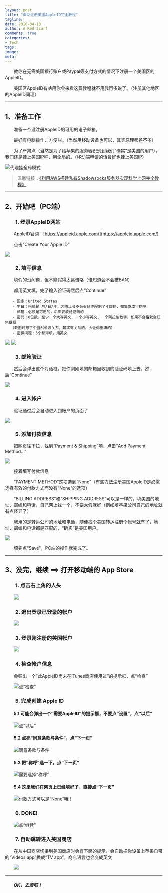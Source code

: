 ```yaml
---
layout: post
title: "自助注册美国AppleID完全教程"
tagline: 
date: 2018-04-10
author: A Red Scarf
comments: true
categories:
- Tech
tags:
image:
meta:
---
```


　　教你在无需美国银行账户或Paypal等支付方式的情况下注册一个美国区的AppleID。

　　美国区AppleID有啥用你会来看这篇教程就不用我再多说了。（注册其他地区的AppleID同理）

* * *

## 1、准备工作

　　准备一个没注册AppleID的可用的电子邮箱。

　　最好有电脑操作，方便些。（当然用移动设备也可以，其实原理都差不多）

　　为了严肃点（当然是为了给苹果的服务器识别到我们“确实”是美国的用户），我们还是挂上美国IP吧，用全局的。（移动端申请的话最好也挂上美国IP）

![代理挂全局模式](https://raw.githubusercontent.com/iRedScarf/images/master/AppleID_US_001.png)

> 温馨链接：[《利用AWS搭建私有Shadowsocks服务器实现科学上网完全教程》](http://iredscarf.github.io/tech/2018/04/01/Ladder.html)

* * *

## 2、开始吧（PC端）

### 　　1. 登录AppleID网站

　　AppleID官网：[https://appleid.apple.com/](https://appleid.apple.com/)

　　点击“Create Your Apple ID”

![ ](https://raw.githubusercontent.com/iRedScarf/images/master/AppleID_US_002.png)

### 　　2. 填写信息

　　填假的没问题，但不能假得太离谱咯（谁知道会不会被BAN）

　　都用英文填，完了输入验证码然后点“Continue”

```
　　- 国家：United States
　　- 生日：格式是 月/日/年，为防止会不会有软件限制了年龄的，都填成成年的吧
　　- 邮箱：必须是可用的，后面要收验证码的
　　- 密码：8位数，至少一个大写英文、一个小写英文、一个阿拉伯数字，如果不合格就会红色框框
　　（截图时想了个当然说没关系，其实有关系的，会让你重填的）
　　- 密保问题：3个都得填，用英文
```

![ ](https://raw.githubusercontent.com/iRedScarf/images/master/AppleID_US_003.png)
![ ](https://raw.githubusercontent.com/iRedScarf/images/master/AppleID_US_004.png)

### 　　3. 邮箱验证

　　然后会弹出这个对话框，把你刚刚填的邮箱里收到的验证码填上去，然后“Continue”

![ ](https://raw.githubusercontent.com/iRedScarf/images/master/AppleID_US_005.png)

### 　　4. 进入帐户

　　验证通过后会自动进入到帐户的页面了

![ ](https://raw.githubusercontent.com/iRedScarf/images/master/AppleID_US_006.png)

### 　　5. 添加付款信息

　　把网页往下拉，找到“Payment & Shipping”项，点击“Add Payment Method...”

![ ](https://raw.githubusercontent.com/iRedScarf/images/master/AppleID_US_007.png)

　　接着填写付款信息

　　“PAYMENT METHOD”这项选到“None”（有些方法注册美国AppleID是必需选择有效的付款方式而没有“None”的选项）

　　“BILLING ADDRESS”和“SHIPPING ADDRESS”可以是一样的，填美国的地址、邮编和电话，自己网上找一个，不要太假就好（例如填苹果公司自己的地址就有点怪异了）

　　我用的是转运公司的地址和电话，随便找个美国转运注册个帐号就有了，地址、邮编和电话都是匹配的，“确实”是美国用户。

![ ](https://raw.githubusercontent.com/iRedScarf/images/master/AppleID_US_008.png)

　　填完点“Save”，PC端的操作就完成了。

* * *

## 3、没完，继续 ==> 打开移动端的 App Store

### 　　1. 点击右上角的人头

　　![ ](https://raw.githubusercontent.com/iRedScarf/images/master/AppleID_US_009.png)

### 　　2. 退出登录已登录的帐户

　　![ ](https://raw.githubusercontent.com/iRedScarf/images/master/AppleID_US_010.png)

### 　　3. 登录刚注册的美国帐户

　　![ ](https://raw.githubusercontent.com/iRedScarf/images/master/AppleID_US_011.png)

### 　　4. 检查帐户信息

　　会弹出一个“此AppleID尚未在iTunes商店使用过”的提示框，点“检查”

　　![点“检查”](https://raw.githubusercontent.com/iRedScarf/images/master/AppleID_US_012.png)

### 　　5. 完成创建 Apple ID

#### 　　5.1 可能会弹出一个“需要AppleID”的提示框，不要点“设置”，点“以后”

　　![点“以后”](https://raw.githubusercontent.com/iRedScarf/images/master/AppleID_US_013.png)

#### 　　5.2 点亮“同意条款与条件”，点“下一页”

　　![同意条款与条件](https://raw.githubusercontent.com/iRedScarf/images/master/AppleID_US_014.png)

#### 　　5.3 把“称呼”选一下，点“下一页”

　　![需要选择“称呼”](https://raw.githubusercontent.com/iRedScarf/images/master/AppleID_US_015.png)

#### 　　5.4 这里我们在网页上已经填好了，直接点“下一页”

　　![付款方式可以是“None”哦！](https://raw.githubusercontent.com/iRedScarf/images/master/AppleID_US_016.png)

### 　　6. DONE!

　　![点“继续”](https://raw.githubusercontent.com/iRedScarf/images/master/AppleID_US_017.png)

### 　　7. 自动跳转进入美国商店

　　在从中国商店切换到美国商店时会有下面的提示，会自动把你设备上苹果自带的“Videos app”换成“TV app”，商店语言也会变成英文

　　![ ](https://raw.githubusercontent.com/iRedScarf/images/master/AppleID_US_018.png)

* * *

#### 　　*OK，去浪吧！*